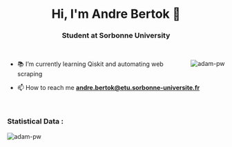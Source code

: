 <h1 align="center">Hi, I'm Andre Bertok 👋</h1>
<h3 align="center">Student at Sorbonne University</h3>

<br>





<p><img align="right" src="https://github.com/Adam-pw/Adam-pw/blob/main/animation_500_kxa883sd.gif" alt="adam-pw" /></p>


- 📚 I’m currently learning Qiskit <!-- <img src="https://github.com/Andrebtk/Andrebtk/assets/53980377/491d109f-c065-41f7-af99-26f0f65fd248" height="16" width="16"> --> and automating web scraping

- 📫 How to reach me **andre.bertok@etu.sorbonne-universite.fr**


<br>



<h3>Statistical Data : </h3>
<p><img align="center"
    src="https://github-readme-stats.vercel.app/api/top-langs?username=Andrebtk&show_icons=true&locale=en&bg_color=0d1117&text_color=ffffff&layout=compact"
    alt="adam-pw" 
    bg_color=#808080/></p>
